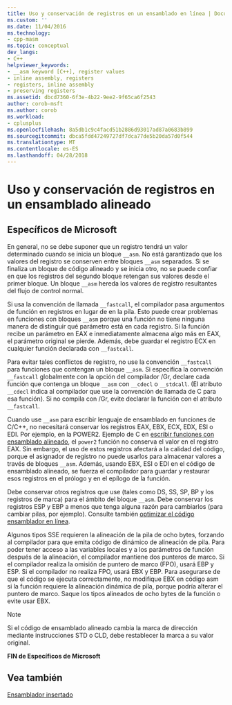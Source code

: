 ```yaml
---
title: Uso y conservación de registros en un ensamblado en línea | Documentos de Microsoft
ms.custom: ''
ms.date: 11/04/2016
ms.technology:
- cpp-masm
ms.topic: conceptual
dev_langs:
- C++
helpviewer_keywords:
- __asm keyword [C++], register values
- inline assembly, registers
- registers, inline assembly
- preserving registers
ms.assetid: dbcd7360-6f3e-4b22-9ee2-9f65ca6f2543
author: corob-msft
ms.author: corob
ms.workload:
- cplusplus
ms.openlocfilehash: 8a5db1c9c4facd51b2886d93017ad87a0683b899
ms.sourcegitcommit: dbca5fdd47249727df7dca77de5b20da57d0f544
ms.translationtype: MT
ms.contentlocale: es-ES
ms.lasthandoff: 04/28/2018
---
```

# <a name="using-and-preserving-registers-in-inline-assembly"></a>Uso y conservación de registros en un ensamblado alineado
## <a name="microsoft-specific"></a>Específicos de Microsoft  
 En general, no se debe suponer que un registro tendrá un valor determinado cuando se inicia un bloque `__asm`. No está garantizado que los valores del registro se conserven entre bloques `__asm` separados. Si se finaliza un bloque de código alineado y se inicia otro, no se puede confiar en que los registros del segundo bloque retengan sus valores desde el primer bloque. Un bloque `__asm` hereda los valores de registro resultantes del flujo de control normal.  
  
 Si usa la convención de llamada `__fastcall`, el compilador pasa argumentos de función en registros en lugar de en la pila. Esto puede crear problemas en funciones con bloques `__asm` porque una función no tiene ninguna manera de distinguir qué parámetro está en cada registro. Si la función recibe un parámetro en EAX e inmediatamente almacena algo más en EAX, el parámetro original se pierde. Además, debe guardar el registro ECX en cualquier función declarada con `__fastcall`.  
  
 Para evitar tales conflictos de registro, no use la convención `__fastcall` para funciones que contengan un bloque `__asm`. Si especifica la convención `__fastcall` globalmente con la opción del compilador /Gr, declare cada función que contenga un bloque `__asm` con `__cdecl` o `__stdcall`. (El atributo `__cdecl` indica al compilador que use la convención de llamada de C para esa función). Si no compila con /Gr, evite declarar la función con el atributo `__fastcall`.  
  
 Cuando use `__asm` para escribir lenguaje de ensamblado en funciones de C/C++, no necesitará conservar los registros EAX, EBX, ECX, EDX, ESI o EDI. Por ejemplo, en la POWER2. Ejemplo de C en [escribir funciones con ensamblado alineado](../../assembler/inline/writing-functions-with-inline-assembly.md), el `power2` función no conserva el valor en el registro EAX. Sin embargo, el uso de estos registros afectará a la calidad del código, porque el asignador de registro no puede usarlos para almacenar valores a través de bloques `__asm`. Además, usando EBX, ESI o EDI en el código de ensamblado alineado, se fuerza el compilador para guardar y restaurar esos registros en el prólogo y en el epílogo de la función.  
  
 Debe conservar otros registros que use (tales como DS, SS, SP, BP y los registros de marca) para el ámbito del bloque `__asm`. Debe conservar los registros ESP y EBP a menos que tenga alguna razón para cambiarlos (para cambiar pilas, por ejemplo). Consulte también [optimizar el código ensamblador en línea](../../assembler/inline/optimizing-inline-assembly.md).  
  
 Algunos tipos SSE requieren la alineación de la pila de ocho bytes, forzando al compilador para que emita código de dinámico de alineación de pila. Para poder tener acceso a las variables locales y a los parámetros de función después de la alineación, el compilador mantiene dos punteros de marco.  Si el compilador realiza la omisión de puntero de marco (FPO), usará EBP y ESP.  Si el compilador no realiza FPO, usará EBX y EBP. Para asegurarse de que el código se ejecuta correctamente, no modifique EBX en código asm si la función requiere la alineación dinámica de pila, porque podría alterar el puntero de marco. Saque los tipos alineados de ocho bytes de la función o evite usar EBX.  
  
> [!NOTE]
>  Si el código de ensamblado alineado cambia la marca de dirección mediante instrucciones STD o CLD, debe restablecer la marca a su valor original.  
  
 **FIN de Específicos de Microsoft**  
  
## <a name="see-also"></a>Vea también  
 [Ensamblador insertado](../../assembler/inline/inline-assembler.md)
